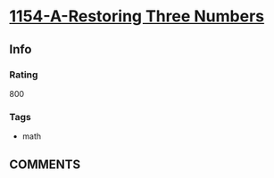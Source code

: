 # [1154-A-Restoring Three Numbers](https://codeforces.com/problemset/problem/1154/A)

## Info

### Rating

800

### Tags

- math

## __COMMENTS__

> 
